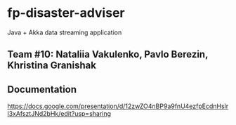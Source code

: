 # fp-disaster-adviser
Java + Akka data streaming application

## Team #10: Nataliia Vakulenko, Pavlo Berezin, Khristina Granishak

## Documentation 
https://docs.google.com/presentation/d/12zwZO4nBP9a9fnU4ezfpEcdnHslrl3xAfsztJNd2bHk/edit?usp=sharing
